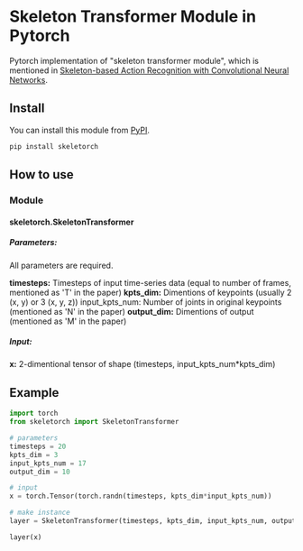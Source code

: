 # Skeleton Transformer Module in Pytorch

Pytorch implementation of "skeleton transformer module", which is mentioned in [Skeleton-based Action Recognition with Convolutional Neural Networks](https://arxiv.org/abs/1704.07595).

## Install

You can install this module from [PyPI](https://pypi.org/project/skeletorch/0.1.0/).

```sh
pip install skeletorch
```

## How to use

### Module

#### skeletorch.SkeletonTransformer

##### Parameters:

All parameters are required.

**timesteps:** Timesteps of input time-series data (equal to number of frames, mentioned as 'T' in the paper)
**kpts_dim:** Dimentions of keypoints (usually 2 (x, y) or 3 (x, y, z))
            input_kpts_num: Number of joints in original keypoints (mentioned as 'N' in the paper)
**output_dim:** Dimentions of output (mentioned as 'M' in the paper)

##### Input:

**x:** 2-dimentional tensor of shape (timesteps, input_kpts_num*kpts_dim)

## Example        

```python
import torch
from skeletorch import SkeletonTransformer

# parameters
timesteps = 20
kpts_dim = 3
input_kpts_num = 17
output_dim = 10

# input
x = torch.Tensor(torch.randn(timesteps, kpts_dim*input_kpts_num))

# make instance
layer = SkeletonTransformer(timesteps, kpts_dim, input_kpts_num, output_dim)

layer(x)
```